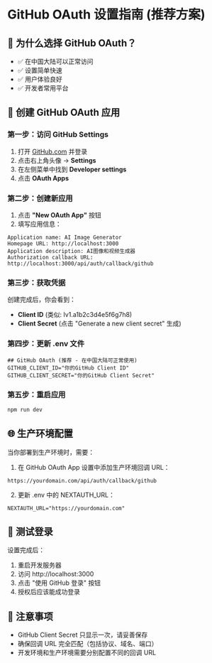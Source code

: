 # GitHub OAuth 设置指南 (推荐方案)

## 🎯 为什么选择 GitHub OAuth？
- ✅ 在中国大陆可以正常访问
- ✅ 设置简单快速
- ✅ 用户体验良好
- ✅ 开发者常用平台

## 🔧 创建 GitHub OAuth 应用

### 第一步：访问 GitHub Settings
1. 打开 [GitHub.com](https://github.com/) 并登录
2. 点击右上角头像 → **Settings**
3. 在左侧菜单中找到 **Developer settings**
4. 点击 **OAuth Apps**

### 第二步：创建新应用
1. 点击 **"New OAuth App"** 按钮
2. 填写应用信息：

```
Application name: AI Image Generator
Homepage URL: http://localhost:3000
Application description: AI图像和视频生成器
Authorization callback URL: http://localhost:3000/api/auth/callback/github
```

### 第三步：获取凭据
创建完成后，你会看到：
- **Client ID** (类似: Iv1.a1b2c3d4e5f6g7h8)
- **Client Secret** (点击 "Generate a new client secret" 生成)

### 第四步：更新 .env 文件
```env
## GitHub OAuth (推荐 - 在中国大陆可正常使用)
GITHUB_CLIENT_ID="你的GitHub Client ID"
GITHUB_CLIENT_SECRET="你的GitHub Client Secret"
```

### 第五步：重启应用
```bash
npm run dev
```

## 🌐 生产环境配置

当你部署到生产环境时，需要：

1. 在 GitHub OAuth App 设置中添加生产环境回调 URL：
```
https://yourdomain.com/api/auth/callback/github
```

2. 更新 .env 中的 NEXTAUTH_URL：
```env
NEXTAUTH_URL="https://yourdomain.com"
```

## 🔄 测试登录

设置完成后：
1. 重启开发服务器
2. 访问 http://localhost:3000
3. 点击 "使用 GitHub 登录" 按钮
4. 授权后应该能成功登录

## 📝 注意事项

- GitHub Client Secret 只显示一次，请妥善保存
- 确保回调 URL 完全匹配（包括协议、域名、端口）
- 开发环境和生产环境需要分别配置不同的回调 URL